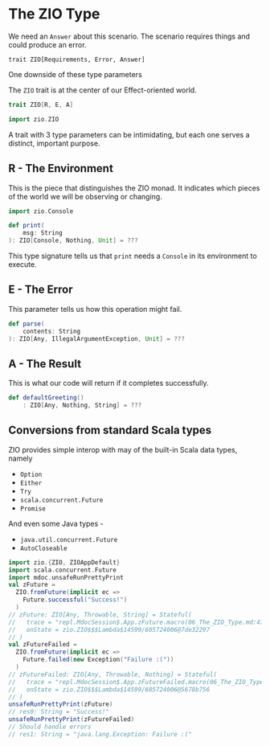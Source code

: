 # The ZIO Type


We need an `Answer` about this scenario.  The scenario requires things and could produce an error.
```
trait ZIO[Requirements, Error, Answer]
```

One downside of these type parameters 


The `ZIO` trait is at the center of our Effect-oriented world.

```scala
trait ZIO[R, E, A]
```

```scala
import zio.ZIO
```

A trait with 3 type parameters can be intimidating, but each one serves a distinct, important purpose.

## R - The Environment

This is the piece that distinguishes the ZIO monad.
It indicates which pieces of the world we will be observing or changing.

```scala
import zio.Console

def print(
    msg: String
): ZIO[Console, Nothing, Unit] = ???
```

This type signature tells us that `print` needs a `Console` in its environment to execute.

## E - The Error

This parameter tells us how this operation might fail.

```scala
def parse(
    contents: String
): ZIO[Any, IllegalArgumentException, Unit] = ???
```

## A - The Result

This is what our code will return if it completes successfully.

```scala
def defaultGreeting()
    : ZIO[Any, Nothing, String] = ???
```

## Conversions from standard Scala types
ZIO provides simple interop with may of the built-in Scala data types, namely

- `Option`
- `Either`
- `Try`
- `scala.concurrent.Future`
- `Promise`

And even some Java types -

- `java.util.concurrent.Future`
- `AutoCloseable`

```scala
import zio.{ZIO, ZIOAppDefault}
import scala.concurrent.Future
import mdoc.unsafeRunPrettyPrint
val zFuture =
  ZIO.fromFuture(implicit ec =>
    Future.successful("Success!")
  )
// zFuture: ZIO[Any, Throwable, String] = Stateful(
//   trace = "repl.MdocSession$.App.zFuture.macro(06_The_ZIO_Type.md:47)",
//   onState = zio.ZIO$$$Lambda$14599/605724006@7de32297
// )
val zFutureFailed =
  ZIO.fromFuture(implicit ec =>
    Future.failed(new Exception("Failure :("))
  )
// zFutureFailed: ZIO[Any, Throwable, Nothing] = Stateful(
//   trace = "repl.MdocSession$.App.zFutureFailed.macro(06_The_ZIO_Type.md:54)",
//   onState = zio.ZIO$$$Lambda$14599/605724006@5678b756
// )
unsafeRunPrettyPrint(zFuture)
// res0: String = "Success!"
unsafeRunPrettyPrint(zFutureFailed)
// Should handle errors
// res1: String = "java.lang.Exception: Failure :("
```